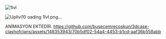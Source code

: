 ![1lvl](https://github.com/busecemrecoskun/3dcase-clashofclans/assets/148353943/b8f3810e-1ba2-44ec-b446-6164d54259dd)

![Upl![lvl10](https://github.com/busecemrecoskun/3dcase-clashofclans/assets/148353943/e32c418a-9590-444c-9cb6-e92f77c02e20)
oading 1lvl.png…]()

ANİMASYON EKTEDİR.
https://github.com/busecemrecoskun/3dcase-clashofclans/assets/148353943/70b5df02-54a4-4453-b1cd-aaf36b558abb


